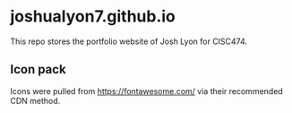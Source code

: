 # joshualyon7.github.io

This repo stores the portfolio website of Josh Lyon for CISC474. 

## Icon pack
Icons were pulled from https://fontawesome.com/ via their recommended CDN method. 